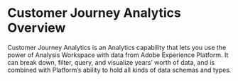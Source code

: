 # Customer Journey Analytics Overview

Customer Journey Analytics is an Analytics capability that lets you use the power of Analysis Workspace with data from Adobe Experience Platform. It can break down, filter, query, and visualize years’ worth of data, and is combined with Platform’s ability to hold all kinds of data schemas and types.

<figure><img src="https://adbecdn.azureedge.net/labs/archbee/DGAdobeExperiencePlatformMulti/cja-architecture.png" alt=""><figcaption></figcaption></figure>
